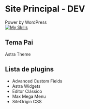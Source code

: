 # Site Principal - DEV

Power by WordPress
<br />
[![My Skills](https://skillicons.dev/icons?i=wordpress)](https://wordpress.org/)

## Tema Pai

Astra Theme

## Lista de plugins

- Advanced Custom Fields
- Astra Widgets
- Editor Clássico
- Max Mega Menu
- SiteOrigin CSS
